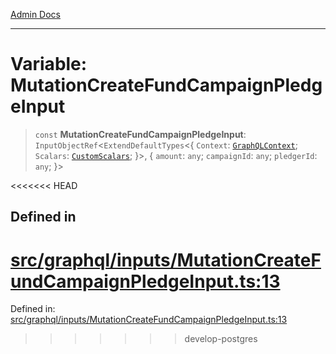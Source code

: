 [Admin Docs](/)

***

# Variable: MutationCreateFundCampaignPledgeInput

> `const` **MutationCreateFundCampaignPledgeInput**: `InputObjectRef`\<`ExtendDefaultTypes`\<\{ `Context`: [`GraphQLContext`](../../../context/type-aliases/GraphQLContext.md); `Scalars`: [`CustomScalars`](../../../scalars/type-aliases/CustomScalars.md); \}\>, \{ `amount`: `any`; `campaignId`: `any`; `pledgerId`: `any`; \}\>

<<<<<<< HEAD
## Defined in

[src/graphql/inputs/MutationCreateFundCampaignPledgeInput.ts:13](https://github.com/NishantSinghhhhh/talawa-api/blob/ff0f1d6ae21d3428519b64e42fe3bfdff573cb6e/src/graphql/inputs/MutationCreateFundCampaignPledgeInput.ts#L13)
=======
Defined in: [src/graphql/inputs/MutationCreateFundCampaignPledgeInput.ts:13](https://github.com/PalisadoesFoundation/talawa-api/blob/37e2d6abe1cabaa02f97a3c6c418b81e8fcb5a13/src/graphql/inputs/MutationCreateFundCampaignPledgeInput.ts#L13)
>>>>>>> develop-postgres
